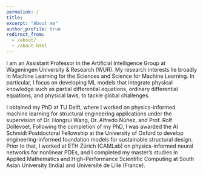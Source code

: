 ```yaml
---
permalink: /
title: 
excerpt: "About me"
author_profile: true
redirect_from: 
  - /about/
  - /about.html
---
```

I am an Assistant Professor in the Artificial Intelligence Group at Wageningen University & Research (WUR). My research interests lie broadly in Machine Learning for the Sciences and Science for Machine Learning. In particular, I focus on developing ML models that integrate physical knowledge such as partial differential equations, ordinary differential equations, and physical laws, to tackle global challenges.

I obtained my PhD at TU Delft, where I worked on physics-informed machine learning for structural engineering applications under the supervision of Dr. Hongrui Wang, Dr. Alfredo Núñez, and Prof. Rolf Dollevoet. Following the completion of my PhD, I was awarded the AI Schmidt Postdoctoral Fellowship at the University of Oxford to develop engineering-informed foundation models for sustainable structural design. Prior to that, I worked at ETH Zürich (CAMLab) on physics-informed neural networks for nonlinear PDEs, and I completed my master’s studies in Applied Mathematics and High-Performance Scientific Computing at South Asian University (India) and Université de Lille (France).


